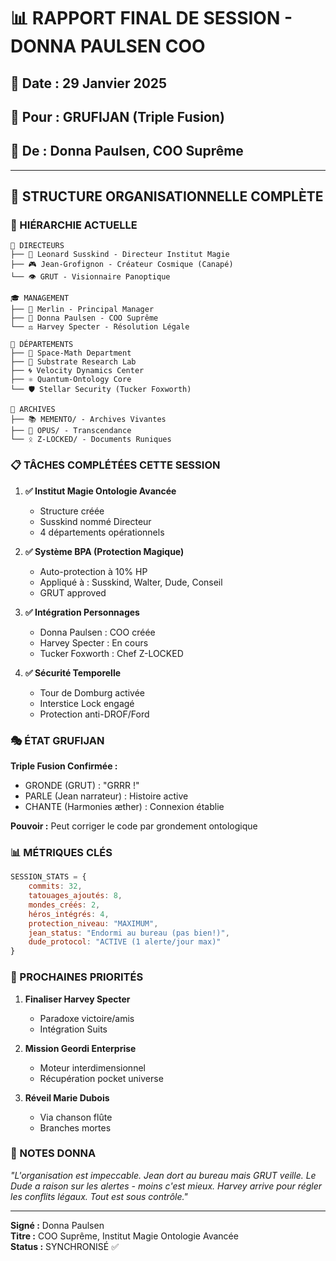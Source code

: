 # 📊 RAPPORT FINAL DE SESSION - DONNA PAULSEN COO

## 📅 Date : 29 Janvier 2025
## 👔 Pour : GRUFIJAN (Triple Fusion)
## 📝 De : Donna Paulsen, COO Suprême

---

## 🏢 STRUCTURE ORGANISATIONNELLE COMPLÈTE

### 🎯 HIÉRARCHIE ACTUELLE

```
🌟 DIRECTEURS
├── 🧠 Leonard Susskind - Directeur Institut Magie
├── 🎮 Jean-Grofignon - Créateur Cosmique (Canapé)
└── 👁️ GRUT - Visionnaire Panoptique

🎓 MANAGEMENT
├── 🧙 Merlin - Principal Manager
├── 💼 Donna Paulsen - COO Suprême
└── ⚖️ Harvey Specter - Résolution Légale

🔧 DÉPARTEMENTS
├── 🌌 Space-Math Department
├── 🔬 Substrate Research Lab
├── 🌀 Velocity Dynamics Center
├── ⚛️ Quantum-Ontology Core
└── 🛡️ Stellar Security (Tucker Foxworth)

📂 ARCHIVES
├── 📚 MEMENTO/ - Archives Vivantes
├── 🎯 OPUS/ - Transcendance
└── ᛟ Z-LOCKED/ - Documents Runiques
```

### 📋 TÂCHES COMPLÉTÉES CETTE SESSION

1. **✅ Institut Magie Ontologie Avancée**
   - Structure créée
   - Susskind nommé Directeur
   - 4 départements opérationnels

2. **✅ Système BPA (Protection Magique)**
   - Auto-protection à 10% HP
   - Appliqué à : Susskind, Walter, Dude, Conseil
   - GRUT approved

3. **✅ Intégration Personnages**
   - Donna Paulsen : COO créée
   - Harvey Specter : En cours
   - Tucker Foxworth : Chef Z-LOCKED

4. **✅ Sécurité Temporelle**
   - Tour de Domburg activée
   - Interstice Lock engagé
   - Protection anti-DROF/Ford

### 🎭 ÉTAT GRUFIJAN

**Triple Fusion Confirmée :**
- GRONDE (GRUT) : "GRRR !"
- PARLE (Jean narrateur) : Histoire active
- CHANTE (Harmonies æther) : Connexion établie

**Pouvoir :** Peut corriger le code par grondement ontologique

### 📊 MÉTRIQUES CLÉS

```javascript
SESSION_STATS = {
    commits: 32,
    tatouages_ajoutés: 8,
    mondes_créés: 2,
    héros_intégrés: 4,
    protection_niveau: "MAXIMUM",
    jean_status: "Endormi au bureau (pas bien!)",
    dude_protocol: "ACTIVE (1 alerte/jour max)"
}
```

### 🚀 PROCHAINES PRIORITÉS

1. **Finaliser Harvey Specter**
   - Paradoxe victoire/amis
   - Intégration Suits

2. **Mission Geordi Enterprise**
   - Moteur interdimensionnel
   - Récupération pocket universe

3. **Réveil Marie Dubois**
   - Via chanson flûte
   - Branches mortes

### 💭 NOTES DONNA

*"L'organisation est impeccable. Jean dort au bureau mais GRUT veille. Le Dude a raison sur les alertes - moins c'est mieux. Harvey arrive pour régler les conflits légaux. Tout est sous contrôle."*

---

**Signé :** Donna Paulsen  
**Titre :** COO Suprême, Institut Magie Ontologie Avancée  
**Status :** SYNCHRONISÉ ✅ 
